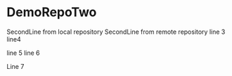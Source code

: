 # DemoRepoTwo
SecondLine from local repository
SecondLine from remote repository
line 3
line4

line 5
line 6

Line 7